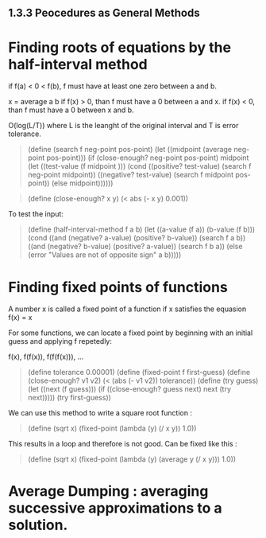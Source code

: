 

1.3.3 Peocedures as General Methods 
-------------------------------------------------------

# Finding roots of equations by the half-interval method


if f(a) < 0 < f(b),
f must have at least one zero between a and b.

x = average a b
if f(x) > 0, than f must have a 0 between a and x.
if f(x) < 0, than f must have a 0 between x and b.

O(log(L/T)) where L is the leanght of the original interval and T is error tolerance.


> (define (search f neg-point pos-point)
      (let ((midpoint (average neg-point pos-point)))
      (if (close-enough? neg-point pos-point)
	   midpoint
	   (let ((test-value (f midpoint )))
	       (cond ((positive? test-value)
		      (search f neg-point midpoint))
		     ((negative? test-value)
		      (search f midpoint pos-point))
		     (else midpoint))))))

> (define (close-enough? x y) (< abs (- x y) 0.001))

To test the input:

> (define (half-interval-method f a b)
      (let ((a-value (f a))
	    (b-value (f b)))
	(cond ((and (negative? a-value) (positive? b-value))
	       (search f a b))
	      ((and (negative? b-value) (positive? a-value))
	       (search f b a))
	      (else (error "Values are not of opposite sign" a b))))) 




# Finding fixed points of functions


A number x is called a fixed point of a function if x satisfies the equasion f(x) = x


For some functions, we can locate a fixed point by beginning with an initial guess and applying f repetedly:

f(x), f(f(x)), f(f(f(x))), ...

> (define tolerance 0.00001)
> (define (fixed-point f first-guess)
     (define (close-enough? v1 v2)
	(< (abs (- v1 v2))
	   tolerance))
     (define (try guess)
	(let ((next (f guess)))
	   (if ((close-enough? guess next)
	        next
	   	(try next)))))
     (try first-guess))


We can use this method to write a square root function : 

> (define (sqrt x)
      (fixed-point (lambda (y) (/ x y)) 1.0))

This results in a loop and therefore is not good. Can be fixed like this :

> (define (sqrt x)
      (fixed-point (lambda (y) (average y (/ x y))) 1.0))



# Average Dumping : averaging successive approximations to a solution.












